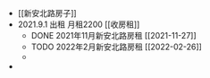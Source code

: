 - [[新安北路房子]]
- 2021.9.1 出租 月租2200 [[收房租]]
	- DONE 2021年11月新安北路房租 [[2021-11-27]]
	- TODO 2022年2月新安北路房租 [[2022-02-26]]
	-
-